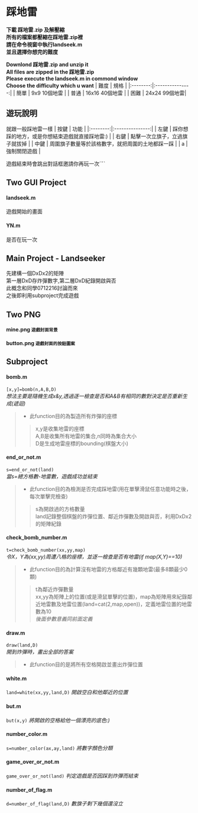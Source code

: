# 踩地雷

**下載 踩地雷.zip 及解壓縮  
所有的檔案都壓縮在踩地雷.zip裡  
請在命令視窗中執行landseek.m  
並且選擇你想完的難度**
  
**Downlond 踩地雷.zip and unzip it  
All files are zipped in the 踩地雷.zip  
Please execute the landseek.m in commond window    
Choose the difficulty which u want**
| 難度 | 規格 |
|:--------:|:---------------:|
| 簡單 | 9x9 10個地雷 | 
| 普通 | 16x16 40個地雷 | 
| 困難 | 24x24 99個地雷| 
## 遊玩說明
就跟一般踩地雷一樣
| 按鍵 | 功能 |
|:--------:|:---------------:|
| 左鍵 | 踩你想踩的地方，或是你想結束遊戲就直接踩地雷:) | 
| 右鍵 | 點擊一次立旗子，立過旗子就拔掉 | 
| 中鍵 | 周圍旗子數量等於該格數字，就把周圍的土地都踩一踩 |
| a | 強制關閉遊戲 |  

遊戲結束時會跳出對話框邀請你再玩一次ˊˇˋ
## Two GUI Project
#### landseek.m
遊戲開始的畫面
#### YN.m
是否在玩一次
## Main Project - Landseeker  
先建構一個DxDx2的矩陣  
第一層DxD存炸彈數字,第二層DxD紀錄開啟與否  
此概念和同學0712216討論而來  
之後即利用subproject完成遊戲  
## Two PNG
#### mine.png ` 遊戲封面背景 `
#### button.png ` 遊戲封面的按鈕圖案 `
## Subproject
#### bomb.m
` [x,y]=bomb(n,A,B,D) `  
*想法主要是隨機生成x&y,透過逐一檢查是否和A&B有相同的數對決定是否重新生成(遞迴)*
>* 此function目的為製造所有炸彈的座標  
>> x,y是收集地雷的座標  
A,B是收集所有地雷的集合,n同時為集合大小  
D是生成地雷座標的bounding(棋盤大小)  

#### end_or_not.m
` s=end_or_not(land) `  
*當s=總方格數-地雷數，遊戲成功並結束*
>* 此function目的為檢測是否完成踩地雷(用在單擊滑鼠任意功能時之後，每次單擊完檢查)  
>> s為開啟過的方格數量  
land記錄整個棋盤的炸彈位置、鄰近炸彈數及開啟與否，利用DxDx2的矩陣紀錄
#### check_bomb_number.m
` t=check_bomb_number(xx,yy,map) `  
*令X，Y為(xx,yy)周遭八格的座標，並逐一檢查是否有地雷(if map(X,Y)==10)*
>* 此function目的為計算沒有地雷的方格鄰近有幾顆地雷(最多8顆最少0顆)  
>> t為鄰近炸彈數量  
xx,yy為矩陣上的位置(或是滑鼠單擊的位置)，map為矩陣用來紀錄鄰近地雷數及地雷位置(land=cat(2,map,open))，定義地雷位置的地雷數為10  
*後面參數意義同前面定義*
#### draw.m
` draw(land,D) `  
*開到炸彈時，畫出全部的答案*
>* 此function目的是將所有空格開啟並畫出炸彈位置
#### white.m
` land=white(xx,yy,land,D) `
*開啟空白和他鄰近的位置*
#### but.m
` but(x,y) `
*將開啟的空格給他一個漂亮的底色:)*
#### number_color.m
` s=number_color(ax,ay,land) ` 
*將數字顏色分類*
#### game_over_or_not.m
 ` game_over_or_not(land) `
*判定遊戲是否因踩到炸彈而結束*
#### number_of_flag.m
` d=number_of_flag(land,D) `
*數旗子剩下幾個還沒立*
